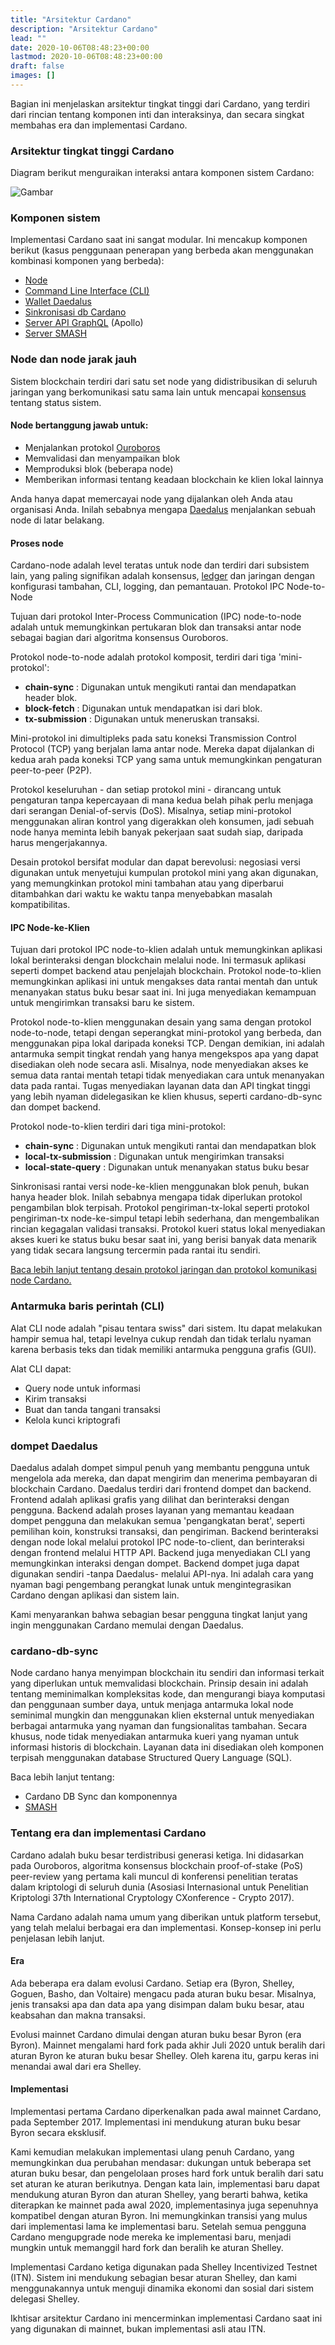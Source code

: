 ```yaml
---
title: "Arsitektur Cardano"
description: "Arsitektur Cardano"
lead: ""
date: 2020-10-06T08:48:23+00:00
lastmod: 2020-10-06T08:48:23+00:00
draft: false
images: []
---
```


Bagian ini menjelaskan arsitektur tingkat tinggi dari Cardano, yang terdiri dari rincian tentang komponen inti dan interaksinya, dan secara singkat membahas era dan implementasi Cardano.

### Arsitektur tingkat tinggi Cardano

Diagram berikut menguraikan interaksi antara komponen sistem Cardano:

![Gambar](https://ucarecdn.com/3756645a-a4a2-4d2f-846a-e454bf7cba60/)

### Komponen sistem

Implementasi Cardano saat ini sangat modular. Ini mencakup komponen berikut (kasus penggunaan penerapan yang berbeda akan menggunakan kombinasi komponen yang berbeda):

- [Node](https://github.com/input-output-hk/cardano-node)
- [Command Line Interface (CLI)](https://github.com/input-output-hk/cardano-node/blob/master/doc/reference/cardano-node-cli-reference.md)
- [Wallet Daedalus](https://github.com/input-output-hk/cardano-wallet)
- [Sinkronisasi db Cardano](https://github.com/input-output-hk/cardano-db-sync)
- [Server API GraphQL](https://github.com/input-output-hk/cardano-graphql) (Apollo)
- [Server SMASH](https://github.com/input-output-hk/smash)

### Node dan node jarak jauh

Sistem blockchain terdiri dari satu set node yang didistribusikan di seluruh jaringan yang berkomunikasi satu sama lain untuk mencapai [konsensus](https://docs.cardano.org/core-concepts/consensus-explained) tentang status sistem.

#### Node bertanggung jawab untuk:

- Menjalankan protokol [Ouroboros](https://github.com/input-output-hk/ouroboros-network/#ouroboros-network)
- Memvalidasi dan menyampaikan blok
- Memproduksi blok (beberapa node)
- Memberikan informasi tentang keadaan blockchain ke klien lokal lainnya

Anda hanya dapat memercayai node yang dijalankan oleh Anda atau organisasi Anda. Inilah sebabnya mengapa [Daedalus](https://docs.cardano.org/cardano-components/daedalus-wallet) menjalankan sebuah node di latar belakang.

#### Proses node

Cardano-node adalah level teratas untuk node dan terdiri dari subsistem lain, yang paling signifikan adalah konsensus, [ledger](https://github.com/input-output-hk/cardano-ledger-specs#cardano-ledger) dan jaringan dengan konfigurasi tambahan, CLI, logging, dan pemantauan. Protokol IPC Node-to-Node

Tujuan dari protokol Inter-Process Communication (IPC) node-to-node adalah untuk memungkinkan pertukaran blok dan transaksi antar node sebagai bagian dari algoritma konsensus Ouroboros.

Protokol node-to-node adalah protokol komposit, terdiri dari tiga 'mini-protokol':

- **chain-sync** : Digunakan untuk mengikuti rantai dan mendapatkan header blok.
- **block-fetch** : Digunakan untuk mendapatkan isi dari blok.
- **tx-submission** : Digunakan untuk meneruskan transaksi.

Mini-protokol ini dimultipleks pada satu koneksi Transmission Control Protocol (TCP) yang berjalan lama antar node. Mereka dapat dijalankan di kedua arah pada koneksi TCP yang sama untuk memungkinkan pengaturan peer-to-peer (P2P).

Protokol keseluruhan - dan setiap protokol mini - dirancang untuk pengaturan tanpa kepercayaan di mana kedua belah pihak perlu menjaga dari serangan Denial-of-servis (DoS). Misalnya, setiap mini-protokol menggunakan aliran kontrol yang digerakkan oleh konsumen, jadi sebuah node hanya meminta lebih banyak pekerjaan saat sudah siap, daripada harus mengerjakannya.

Desain protokol bersifat modular dan dapat berevolusi: negosiasi versi digunakan untuk menyetujui kumpulan protokol mini yang akan digunakan, yang memungkinkan protokol mini tambahan atau yang diperbarui ditambahkan dari waktu ke waktu tanpa menyebabkan masalah kompatibilitas.

#### IPC Node-ke-Klien

Tujuan dari protokol IPC node-to-klien adalah untuk memungkinkan aplikasi lokal berinteraksi dengan blockchain melalui node. Ini termasuk aplikasi seperti dompet backend atau penjelajah blockchain. Protokol node-to-klien memungkinkan aplikasi ini untuk mengakses data rantai mentah dan untuk menanyakan status buku besar saat ini. Ini juga menyediakan kemampuan untuk mengirimkan transaksi baru ke sistem.

Protokol node-to-klien menggunakan desain yang sama dengan protokol node-to-node, tetapi dengan seperangkat mini-protokol yang berbeda, dan menggunakan pipa lokal daripada koneksi TCP. Dengan demikian, ini adalah antarmuka sempit tingkat rendah yang hanya mengekspos apa yang dapat disediakan oleh node secara asli. Misalnya, node menyediakan akses ke semua data rantai mentah tetapi tidak menyediakan cara untuk menanyakan data pada rantai. Tugas menyediakan layanan data dan API tingkat tinggi yang lebih nyaman didelegasikan ke klien khusus, seperti cardano-db-sync dan dompet backend.

Protokol node-to-klien terdiri dari tiga mini-protokol:

- **chain-sync** : Digunakan untuk mengikuti rantai dan mendapatkan blok
- **local-tx-submission** : Digunakan untuk mengirimkan transaksi
- **local-state-query** : Digunakan untuk menanyakan status buku besar

Sinkronisasi rantai versi node-ke-klien menggunakan blok penuh, bukan hanya header blok. Inilah sebabnya mengapa tidak diperlukan protokol pengambilan blok terpisah. Protokol pengiriman-tx-lokal seperti protokol pengiriman-tx node-ke-simpul tetapi lebih sederhana, dan mengembalikan rincian kegagalan validasi transaksi. Protokol kueri status lokal menyediakan akses kueri ke status buku besar saat ini, yang berisi banyak data menarik yang tidak secara langsung tercermin pada rantai itu sendiri.

[Baca lebih lanjut tentang desain protokol jaringan dan protokol komunikasi node Cardano.](https://docs.cardano.org/explore-cardano/cardano-network/networking-protocol)

### Antarmuka baris perintah (CLI)

Alat CLI node adalah "pisau tentara swiss" dari sistem. Itu dapat melakukan hampir semua hal, tetapi levelnya cukup rendah dan tidak terlalu nyaman karena berbasis teks dan tidak memiliki antarmuka pengguna grafis (GUI).

Alat CLI dapat:

- Query node untuk informasi
- Kirim transaksi
- Buat dan tanda tangani transaksi
- Kelola kunci kriptografi

### dompet Daedalus

Daedalus adalah dompet simpul penuh yang membantu pengguna untuk mengelola ada mereka, dan dapat mengirim dan menerima pembayaran di blockchain Cardano. Daedalus terdiri dari frontend dompet dan backend. Frontend adalah aplikasi grafis yang dilihat dan berinteraksi dengan pengguna. Backend adalah proses layanan yang memantau keadaan dompet pengguna dan melakukan semua 'pengangkatan berat', seperti pemilihan koin, konstruksi transaksi, dan pengiriman. Backend berinteraksi dengan node lokal melalui protokol IPC node-to-client, dan berinteraksi dengan frontend melalui HTTP API. Backend juga menyediakan CLI yang memungkinkan interaksi dengan dompet. Backend dompet juga dapat digunakan sendiri -tanpa Daedalus- melalui API-nya. Ini adalah cara yang nyaman bagi pengembang perangkat lunak untuk mengintegrasikan Cardano dengan aplikasi dan sistem lain.

Kami menyarankan bahwa sebagian besar pengguna tingkat lanjut yang ingin menggunakan Cardano memulai dengan Daedalus.

### cardano-db-sync

Node cardano hanya menyimpan blockchain itu sendiri dan informasi terkait yang diperlukan untuk memvalidasi blockchain. Prinsip desain ini adalah tentang meminimalkan kompleksitas kode, dan mengurangi biaya komputasi dan penggunaan sumber daya, untuk menjaga antarmuka lokal node seminimal mungkin dan menggunakan klien eksternal untuk menyediakan berbagai antarmuka yang nyaman dan fungsionalitas tambahan. Secara khusus, node tidak menyediakan antarmuka kueri yang nyaman untuk informasi historis di blockchain. Layanan data ini disediakan oleh komponen terpisah menggunakan database Structured Query Language (SQL).

Baca lebih lanjut tentang:

- Cardano DB Sync dan komponennya
- [SMASH](https://docs.cardano.org/cardano-components/smash)

### Tentang era dan implementasi Cardano

Cardano adalah buku besar terdistribusi generasi ketiga. Ini didasarkan pada Ouroboros, algoritma konsensus blockchain proof-of-stake (PoS) peer-review yang pertama kali muncul di konferensi penelitian teratas dalam kriptologi di seluruh dunia (Asosiasi Internasional untuk Penelitian Kriptologi 37th International Cryptology CXonference - Crypto 2017).

Nama Cardano adalah nama umum yang diberikan untuk platform tersebut, yang telah melalui berbagai era dan implementasi. Konsep-konsep ini perlu penjelasan lebih lanjut.

#### Era

Ada beberapa era dalam evolusi Cardano. Setiap era (Byron, Shelley, Goguen, Basho, dan Voltaire) mengacu pada aturan buku besar. Misalnya, jenis transaksi apa dan data apa yang disimpan dalam buku besar, atau keabsahan dan makna transaksi.

Evolusi mainnet Cardano dimulai dengan aturan buku besar Byron (era Byron). Mainnet mengalami hard fork pada akhir Juli 2020 untuk beralih dari aturan Byron ke aturan buku besar Shelley. Oleh karena itu, garpu keras ini menandai awal dari era Shelley.

#### Implementasi

Implementasi pertama Cardano diperkenalkan pada awal mainnet Cardano, pada September 2017. Implementasi ini mendukung aturan buku besar Byron secara eksklusif.

Kami kemudian melakukan implementasi ulang penuh Cardano, yang memungkinkan dua perubahan mendasar: dukungan untuk beberapa set aturan buku besar, dan pengelolaan proses hard fork untuk beralih dari satu set aturan ke aturan berikutnya. Dengan kata lain, implementasi baru dapat mendukung aturan Byron dan aturan Shelley, yang berarti bahwa, ketika diterapkan ke mainnet pada awal 2020, implementasinya juga sepenuhnya kompatibel dengan aturan Byron. Ini memungkinkan transisi yang mulus dari implementasi lama ke implementasi baru. Setelah semua pengguna Cardano mengupgrade node mereka ke implementasi baru, menjadi mungkin untuk memanggil hard fork dan beralih ke aturan Shelley.

Implementasi Cardano ketiga digunakan pada Shelley Incentivized Testnet (ITN). Sistem ini mendukung sebagian besar aturan Shelley, dan kami menggunakannya untuk menguji dinamika ekonomi dan sosial dari sistem delegasi Shelley.

Ikhtisar arsitektur Cardano ini mencerminkan implementasi Cardano saat ini yang digunakan di mainnet, bukan implementasi asli atau ITN.

